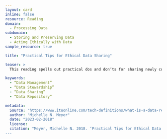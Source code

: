 ```yaml
---
layout: card
inline: false
resource: Reading
domain:
  - Processing Data
subdomain:
  - Storing and Preserving Data
  - Acting Ethically with Data
sample_resource: true

title: "Practical Tips for Ethical Data Sharing"

teaser: >
  This reading spells out practical dos and don’ts for sharing newly collected research data in ways that are effective and ethical.

keywords:
  - “Data Management”
  - “Data Stewardship”
  - “Data Sharing”
  - “Data Repository”

metadata:
  Source: "https://www.ituonline.com/tech-definitions/what-is-a-data-registry/"
  author: "Michelle N. Meyer"
  date: "2023-02-2018"
  license: 
  citation: "Meyer, Michelle N. 2018. ‘Practical Tips for Ethical Data Sharing.’ Advances in Methods and Practices in Psychological Science, vol. 11: 131-144.“
---
```

